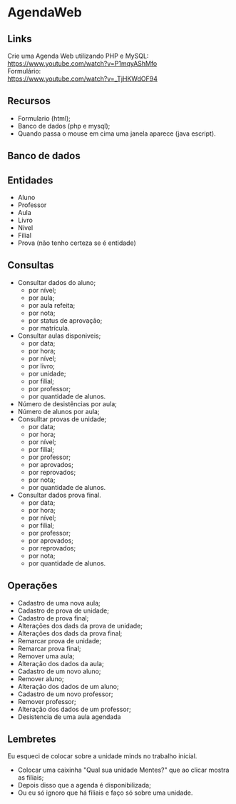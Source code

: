 # AgendaWeb
## Links
Crie uma Agenda Web utilizando PHP e MySQL: <br>
https://www.youtube.com/watch?v=P1mqyAShMfo <br>
Formulário: <br>
https://www.youtube.com/watch?v=_TjHKWdOF94

## Recursos
* Formulario (html);
* Banco de dados (php e mysql);
* Quando passa o mouse em cima uma janela aparece (java escript).

## Banco de dados
## Entidades
* Aluno
* Professor
* Aula
* Livro
* Nível
* Filial
* Prova (não tenho certeza se é entidade)

## Consultas
* Consultar dados do aluno;
  * por nível;
  * por aula;
  * por aula refeita;
  * por nota;
  * por status de aprovação;
  * por matrícula.
* Consultar aulas disponiveis;
  * por data;
  * por hora;
  * por nível;
  * por livro;
  * por unidade;
  * por filial;
  * por professor;
  * por quantidade de alunos.
* Número de desistências por aula;
* Número de alunos por aula;
* Consulltar provas de unidade;
  * por data;
  * por hora;
  * por nível;
  * por filial;
  * por professor;
  * por aprovados;
  * por reprovados;
  * por nota;
  * por quantidade de alunos.
* Consultar dados prova final.
  * por data;
  * por hora;
  * por nível;
  * por filial;
  * por professor;
  * por aprovados;
  * por reprovados;
  * por nota;
  * por quantidade de alunos.

## Operações
* Cadastro de uma nova aula;
* Cadastro de prova de unidade;
* Cadastro de prova final;
* Alterações dos dads da prova de unidade;
* Alterações dos dads da prova final;
* Remarcar prova de unidade;
* Remarcar prova final;
* Remover uma aula;
* Alteração dos dados da aula;
* Cadastro de um novo aluno;
* Remover aluno;
* Alteração dos dados de um aluno;
* Cadastro de um novo professor;
* Remover professor;
* Alteração dos dados de um professor;
* Desistencia de uma aula agendada

## Lembretes
Eu esqueci de colocar sobre a unidade minds no trabalho inicial.
  * Colocar uma caixinha "Qual sua unidade Mentes?" que ao clicar mostra as filiais;
  * Depois disso que a agenda é disponibilizada;
  * Ou eu só ignoro que há filiais e faço só sobre uma unidade.
